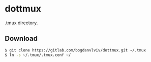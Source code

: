 # dottmux

.tmux directory.

## Download

```bash
$ git clone https://gitlab.com/bogdanvlviv/dottmux.git ~/.tmux
$ ln -s ~/.tmux/.tmux.conf ~/
```
